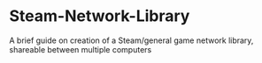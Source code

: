 # Steam-Network-Library
A brief guide on creation of a Steam/general game network library, shareable between multiple computers
